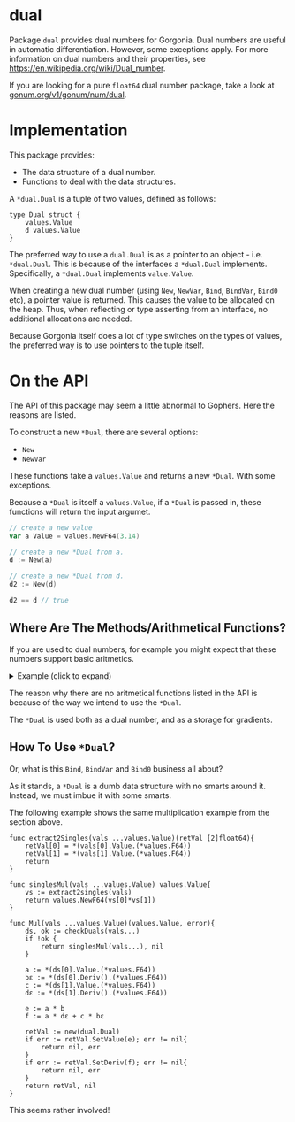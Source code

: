 # dual #

Package `dual` provides dual numbers for Gorgonia. Dual numbers are useful in automatic differentiation. However, some exceptions apply. For more information on dual numbers and their properties, see https://en.wikipedia.org/wiki/Dual_number.

If you are looking for a pure `float64` dual number package, take a look at [gonum.org/v1/gonum/num/dual](https://gonum.org/v1/gonum/num/dual).

# Implementation #

This package provides:

* The data structure of a dual number.
* Functions to deal with the data structures.

A `*dual.Dual` is a tuple of two values, defined as follows:

```
type Dual struct {
	values.Value
	d values.Value
}
```

The preferred way to use a `dual.Dual` is as a pointer to an object - i.e. `*dual.Dual`. This is because of the interfaces a `*dual.Dual` implements. Specifically, a `*dual.Dual` implements `value.Value`.

When creating a new dual number (using `New`, `NewVar`, `Bind`, `BindVar`, `Bind0` etc), a pointer value is returned. This causes the value to be allocated on the heap. Thus, when reflecting or type asserting from an interface, no additional allocations are needed.

Because Gorgonia itself does a lot of type switches on the types of values, the preferred way is to use pointers to the tuple itself.


# On the API #

The API of this package may seem a little abnormal to Gophers. Here the reasons are listed.

To construct a new `*Dual`, there are several options:

* `New`
* `NewVar`

These functions take a `values.Value` and returns a new `*Dual`. With some exceptions.

Because a `*Dual` is itself a `values.Value`, if a `*Dual` is passed in, these functions will return the input argumet.

```go
// create a new value
var a Value = values.NewF64(3.14)

// create a new *Dual from a.
d := New(a)

// create a new *Dual from d.
d2 := New(d)

d2 == d // true
```

## Where Are The Methods/Arithmetical Functions? ##

If you are used to dual numbers, for example you might expect that these numbers support basic aritmetics.

<details>
<summary>Example (click to expand)</summary>

In this example, we will use the syntax as laid out in Wikipedia. Multiplication is given as such:

![(a+b\varepsilon)(c+d\varepsilon) = ac + (ad+bc)\varepsilon ](https://render.githubusercontent.com/render/math?math=(a%2Bb%5Cvarepsilon)(c%2Bd%5Cvarepsilon)%20%3D%20ac%20%2B%20(ad%2Bbc)%5Cvarepsilon%20)

Thus the equivalent using this package, we will get:

```
var a, b values.Value
dn1 := &Dual {
	Value: a,
	d: b,
}


var c, d values.Value
dn2 := &Dual{
	Value: c,
	d: d,
}

dn3 := Mul(dn1, d2)
```

The problem of course, is that `Mul` does not exist in our API. In fact, one cannot construct `*Dual` from a literal like in the example either!

</details>

The reason why there are no aritmetical functions listed in the API is because of the way we intend to use the `*Dual`.

The `*Dual` is used both as a dual number, and as a storage for gradients.

## How To Use `*Dual`? ##

Or, what is this `Bind`, `BindVar` and `Bind0` business all about?

As it stands, a `*Dual` is a dumb data structure with no smarts around it. Instead, we must imbue it with some smarts.

The following example shows the same multiplication example from the section above.

```
func extract2Singles(vals ...values.Value)(retVal [2]float64){
	retVal[0] = *(vals[0].Value.(*values.F64))
	retVal[1] = *(vals[1].Value.(*values.F64))
	return
}

func singlesMul(vals ...values.Value) values.Value{
	vs := extract2singles(vals)
	return values.NewF64(vs[0]*vs[1])
}

func Mul(vals ...values.Value)(values.Value, error){
	ds, ok := checkDuals(vals...)
	if !ok {
		return singlesMul(vals...), nil
	}

	a := *(ds[0].Value.(*values.F64))
	bɛ := *(ds[0].Deriv().(*values.F64))
	c := *(ds[1].Value.(*values.F64))
	dɛ := *(ds[1].Deriv().(*values.F64))

	e := a * b
	f := a * dɛ + c * bɛ

	retVal := new(dual.Dual)
	if err := retVal.SetValue(e); err != nil{
		return nil, err
	}
	if err := retVal.SetDeriv(f); err != nil{
		return nil, err
	}
	return retVal, nil
}
```

This seems rather involved!

